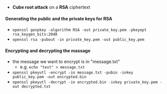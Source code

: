 
- **Cube root attack** on a **RSA** ciphertext
#### Generating the public and the private keys for RSA
- `openssl genpkey -algorithm RSA -out private_key.pem -pkeyopt rsa_keygen_bits:2048`
- `openssl rsa -pubout -in private_key.pem -out public_key.pem`

#### Encrypting and decrypting the massage
-  the message we want to encrypt is in "message.txt"
	- e.g. `echo "test" > message.txt`
- `openssl pkeyutl -encrypt -in message.txt -pubin -inkey public_key.pem -out encrypted.bin`
- `openssl pkeyutl -decrypt -in encrypted.bin -inkey private_key.pem -out decrypted.txt`

